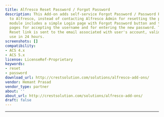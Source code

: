 ```yaml
---
title: Alfresco Reset Password / Forgot Password
description: This Add-on adds self-service Forgot Password / Password Reset Functionality
  to Alfresco, instead of contacting Alfresco Admin for resetting the password. The
  module includes a simple Login page with Forgot Password button and two additional
  pages for accepting the username and for entering the new password. The Password
  Reset link is sent to the email associated with user's account, valid for only one-time
  use in 24 hours.
screenshots: []
compatibility:
- ACS 4.x
- ACS 5.x
license: LicenseRef-Proprietary
keywords:
- reset
- password
download_url: http://crestsolution.com/solutions/alfresco-add-ons/
vendor: Hemant Prasad
vendor_type: partner
about: ''
about_url: http://crestsolution.com/solutions/alfresco-add-ons/
draft: false
---
```

---
